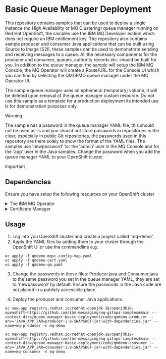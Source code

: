 # Basic Queue Manager Deployment

This repository contains samples that can be used to deploy a single instance (no High Availability or MQ Clustering) queue manager running on Red Hat OpenShift, the samples use the IBM MQ Developer edition which does not require an IBM entitlement key. The repository also contains sample producer and consumer Java applications that can be built using Source to Image (S2I), these samples can be used to demonstrate sending and receiving messages to a queue. All the necessary components for the producer and consumer, queues, authority records etc. should be built for you. In addition to the queue manager, the sample will setup the IBM MQ Console, the MQ Operator will create a Route/URL for the Console UI which you can find by selecting the QMDEMO queue manager under the MQ Operator UI.  
  
The sample queue manager uses an ephemeral (temporary) volume, it will be deleted upon removal of the queue manager custom resource. Do not use this sample as a template for a production deployment its intended use is for demonstration purposes only.  
  
> [!WARNING]  
> The sample has a password in the queue manager YAML file, this should not be used as-is and you should not store passwords in repositories in the clear, especially in public Git repositories, the passwords used in this repository are there solely to show the format of the YAML files.  The samples use 'newpassword' for the 'admin' user in the MQ Console and for the 'app' user in the Java samples. Change the password when you add the queue manager YAML to your OpenShift cluster.

> [!IMPORTANT]
> ## Dependencies
> Ensure you have setup the following resources on your OpenShift cluster 
>
<details>
<summary>The IBM MQ Operator</summary>  
  
&NewLine;

**1.** Use the YAML below to add the IBM Operator catalog, full details can be found here,  
https://www.ibm.com/docs/en/SSFKSJ_9.3.0/container/ctr-add-catalog-source.html

&NewLine;
  
```yaml
apiVersion: operators.coreos.com/v1alpha1
kind: CatalogSource
metadata:
  name: ibm-operator-catalog
  namespace: openshift-marketplace
spec:
  displayName: IBM Operator Catalog
  image: icr.io/cpopen/ibm-operator-catalog:latest
  publisher: IBM
  sourceType: grpc
  updateStrategy:
    registryPoll:
      interval: 45m
```

&NewLine;

**2.** When you have installed the catalog source go to the OpenShift OperatorHub and search for 'IBM MQ', select the IBM MQ tile and accept the defaults to install the operator.

</details>

<details>

<summary>Certificate Manager</summary>

Install the certificate manager by serching for 'certificate-manager' in the OperatorHub, take the defaults and then create a Cluster Issuer once the operator is installed, a self-signed is fine for test/demonstration purposes.  

Example self-signed ClusterIssuer YAML 

```yaml
apiVersion: cert-manager.io/v1
kind: ClusterIssuer
metadata:
  name: selfsigned-issuer
spec:
  selfSigned: {}
```

</details>

## Usage

1. Log into you OpenShft cluster and create a project called 'mq-demo'.  
2. Apply the YAML files by adding them to your cluster through the OpenShift UI or use the commandline e.g.
  
```
oc apply -f qmdemo-mqsc-config-map.yaml  
oc apply -f qmdemo-cert.yaml  
oc apply -f qmdemo-qm.yaml  
```

3. Change the passwords in these files: Producer.java and Consumer.java to the same password you set in the queue manager YAML, they are set to 'newpassword' by default. Ensure the passwords in the Java code are not placed in a publicly accessible place.  


4. Deploy the producer and consumer Java applications.  

```
oc new-app registry.redhat.io/redhat-openjdk-18/openjdk18-openshift~https://github.com/ibm-messaging/mq-gitops-samples#main --context-dir=/queue-manager-basic-deployment/code/qmdemo-producer --env='JAVA_APP_JAR=producer-1.0-SNAPSHOT-jar-with-dependencies.jar' --name=mq-producer -n mq-demo  
  
oc new-app registry.redhat.io/redhat-openjdk-18/openjdk18-openshift~https://github.com/ibm-messaging/mq-gitops-samples#main --context-dir=/queue-manager-basic-deployment/code/qmdemo-consumer --env='JAVA_APP_JAR=consumer-1.0-SNAPSHOT-jar-with-dependencies.jar' --name=mq-consumer -n mq-demo  
```
